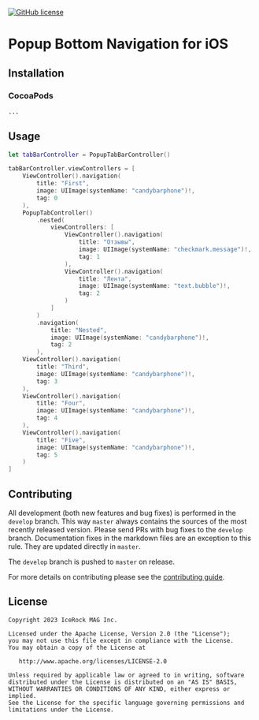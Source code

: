 [![GitHub license](https://img.shields.io/badge/license-Apache%20License%202.0-blue.svg?style=flat)](http://www.apache.org/licenses/LICENSE-2.0) 

# Popup Bottom Navigation for iOS



## Installation
### CocoaPods
```ruby
...
```

## Usage
```swift
let tabBarController = PopupTabBarController()

tabBarController.viewControllers = [
    ViewController().navigation(
        title: "First",
        image: UIImage(systemName: "candybarphone")!,
        tag: 0
    ),
    PopupTabController()
        .nested(
            viewControllers: [
                ViewController().navigation(
                    title: "Отзывы",
                    image: UIImage(systemName: "checkmark.message")!,
                    tag: 1
                ),
                ViewController().navigation(
                    title: "Лента",
                    image: UIImage(systemName: "text.bubble")!,
                    tag: 2
                )
            ]
        )
        .navigation(
            title: "Nested",
            image: UIImage(systemName: "candybarphone")!,
            tag: 2
        ),
    ViewController().navigation(
        title: "Third",
        image: UIImage(systemName: "candybarphone")!,
        tag: 3
    ),
    ViewController().navigation(
        title: "Four",
        image: UIImage(systemName: "candybarphone")!,
        tag: 4
    ),
    ViewController().navigation(
        title: "Five",
        image: UIImage(systemName: "candybarphone")!,
        tag: 5
    )
]
```

## Contributing
All development (both new features and bug fixes) is performed in the `develop` branch. This way `master` always contains the sources of the most recently released version. Please send PRs with bug fixes to the `develop` branch. Documentation fixes in the markdown files are an exception to this rule. They are updated directly in `master`.

The `develop` branch is pushed to `master` on release.

For more details on contributing please see the [contributing guide](CONTRIBUTING.md).

## License

    Copyright 2023 IceRock MAG Inc.

    Licensed under the Apache License, Version 2.0 (the "License");
    you may not use this file except in compliance with the License.
    You may obtain a copy of the License at

       http://www.apache.org/licenses/LICENSE-2.0

    Unless required by applicable law or agreed to in writing, software
    distributed under the License is distributed on an "AS IS" BASIS,
    WITHOUT WARRANTIES OR CONDITIONS OF ANY KIND, either express or implied.
    See the License for the specific language governing permissions and
    limitations under the License.
